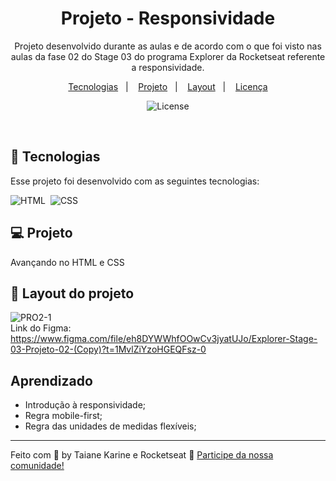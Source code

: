 
<h1 align="center"> Projeto - Responsividade </h1>

<p align="center">
Projeto desenvolvido durante as aulas e de acordo com o que foi visto nas aulas da fase 02 do Stage 03 do programa Explorer da Rocketseat referente a responsividade.
</p>

<p align="center">
  <a href="#-tecnologias">Tecnologias</a>&nbsp;&nbsp;&nbsp;|&nbsp;&nbsp;&nbsp;
  <a href="#-projeto">Projeto</a>&nbsp;&nbsp;&nbsp;|&nbsp;&nbsp;&nbsp;
  <a href="#-layout">Layout</a>&nbsp;&nbsp;&nbsp;|&nbsp;&nbsp;&nbsp;
  <a href="#memo-licença">Licença</a>
</p>

<p align="center">
  <img alt="License" src="https://img.shields.io/static/v1?label=license&message=MIT&color=49AA26&labelColor=000000">
</p>

<br>

## 🚀 Tecnologias

Esse projeto foi desenvolvido com as seguintes tecnologias:

![HTML](https://img.shields.io/badge/-HTML-05122A?style=flat&logo=HTML5)&nbsp;
![CSS](https://img.shields.io/badge/-CSS-05122A?style=flat&logo=CSS3&logoColor=1572B6)&nbsp;

## 💻 Projeto

Avançando no HTML e CSS

## 🔖 Layout do projeto

![PRO2-1](https://user-images.githubusercontent.com/94652702/216473286-37a587c6-04f7-4e2b-b2ad-fab8d052f802.png)
<br>
Link do Figma: 
<br>
https://www.figma.com/file/eh8DYWWhfOOwCv3jyatUJo/Explorer-Stage-03-Projeto-02-(Copy)?t=1MvlZiYzoHGEQFsz-0
<br>

## Aprendizado

- Introdução à responsividade;
- Regra mobile-first;
- Regra das unidades de medidas flexíveis;

---

Feito com 🧡 by Taiane Karine e Rocketseat :wave: [Participe da nossa comunidade!](https://discord.gg/rocketseat)
